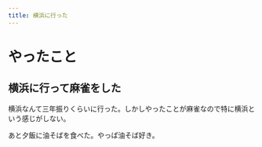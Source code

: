 ```yaml
---
title: 横浜に行った
---
```


# やったこと

## 横浜に行って麻雀をした

横浜なんて三年振りくらいに行った。しかしやったことが麻雀なので特に横浜という感じがしない。

あと夕飯に油そばを食べた。やっぱ油そば好き。
